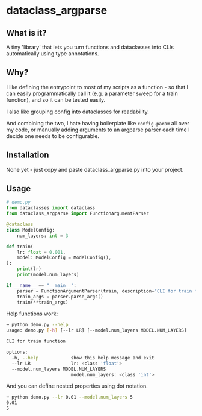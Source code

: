 # dataclass_argparse

## What is it?

A tiny 'library' that lets you turn functions and dataclasses into CLIs automatically using type annotations.

## Why?

I like defining the entrypoint to most of my scripts as a function - so that I can easily programmatically call it (e.g. a parameter sweep for a train function), and so it can be tested easily.

I also like grouping config into dataclasses for readability.

And combining the two, I hate having boilerplate like `config.param` all over my code, or manually adding arguments to an argparse parser each time I decide one needs to be configurable.

## Installation

None yet - just copy and paste dataclass_argparse.py into your project.

## Usage

```python
# demo.py
from dataclasses import dataclass
from dataclass_argparse import FunctionArgumentParser

@dataclass
class ModelConfig:
    num_layers: int = 3

def train(
    lr: float = 0.001,
    model: ModelConfig = ModelConfig(),
):
    print(lr)
    print(model.num_layers)

if __name__ == "__main__":
    parser = FunctionArgumentParser(train, description="CLI for train function")
    train_args = parser.parse_args()
    train(**train_args)
```

Help functions work:
```sh
➜ python demo.py --help
usage: demo.py [-h] [--lr LR] [--model.num_layers MODEL.NUM_LAYERS]

CLI for train function

options:
  -h, --help            show this help message and exit
  --lr LR               lr: <class 'float'>
  --model.num_layers MODEL.NUM_LAYERS
                        model.num_layers: <class 'int'>
```

And you can define nested properties using dot notation.
```sh
➜ python demo.py --lr 0.01 --model.num_layers 5
0.01
5
```

